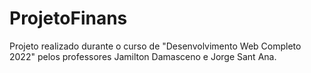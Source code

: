 # ProjetoFinans
 Projeto realizado durante o curso de "Desenvolvimento Web Completo 2022" pelos professores Jamilton Damasceno e Jorge Sant Ana.
